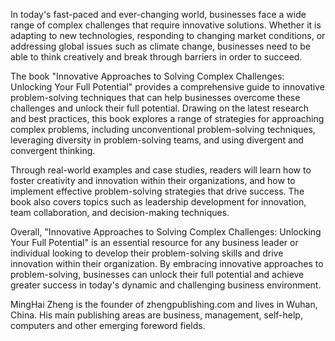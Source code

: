 

In today's fast-paced and ever-changing world, businesses face a wide range of complex challenges that require innovative solutions. Whether it is adapting to new technologies, responding to changing market conditions, or addressing global issues such as climate change, businesses need to be able to think creatively and break through barriers in order to succeed.

The book "Innovative Approaches to Solving Complex Challenges: Unlocking Your Full Potential" provides a comprehensive guide to innovative problem-solving techniques that can help businesses overcome these challenges and unlock their full potential. Drawing on the latest research and best practices, this book explores a range of strategies for approaching complex problems, including unconventional problem-solving techniques, leveraging diversity in problem-solving teams, and using divergent and convergent thinking.

Through real-world examples and case studies, readers will learn how to foster creativity and innovation within their organizations, and how to implement effective problem-solving strategies that drive success. The book also covers topics such as leadership development for innovation, team collaboration, and decision-making techniques.

Overall, "Innovative Approaches to Solving Complex Challenges: Unlocking Your Full Potential" is an essential resource for any business leader or individual looking to develop their problem-solving skills and drive innovation within their organization. By embracing innovative approaches to problem-solving, businesses can unlock their full potential and achieve greater success in today's dynamic and challenging business environment.

MingHai Zheng is the founder of zhengpublishing.com and lives in Wuhan, China. His main publishing areas are business, management, self-help, computers and other emerging foreword fields.
